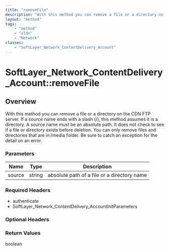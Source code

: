```yaml
---
title: "removeFile"
description: "With this method you can remove a file or a directory on the CDN FTP server. If a source name ends with a slash (/), thi... "
layout: "method"
tags:
    - "method"
    - "sldn"
    - "Network"
classes:
    - "SoftLayer_Network_ContentDelivery_Account"
---
```

# SoftLayer_Network_ContentDelivery_Account::removeFile
## Overview 
With this method you can remove a file or a directory on the CDN FTP server. If a source name ends with a slash (/), this method assumes it is a directory.  A source name must be an absolute path. It does not check to see if a file or directory exists before deletion. You can only remove files and directories that are in /media folder. Be sure to catch an exception for the detail on an error. 

### Parameters 
|Name | Type | Description |
| --- | --- | --- |
|source| string| absolute path of a file or a directory name|


### Required Headers
* authenticate
* SoftLayer_Network_ContentDelivery_AccountInitParameters

### Optional Headers

### Return Values
boolean
